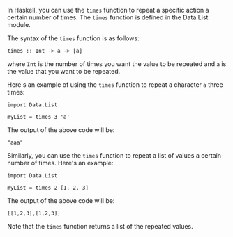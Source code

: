 In Haskell, you can use the `times` function to repeat a specific action a certain number of times. The `times` function is defined in the Data.List module.

The syntax of the `times` function is as follows:

`times :: Int -> a -> [a]`

where `Int` is the number of times you want the value to be repeated and `a` is the value that you want to be repeated.

Here's an example of using the `times` function to repeat a character `a` three times:

```
import Data.List

myList = times 3 'a'
```

The output of the above code will be:

```
"aaa"
```

Similarly, you can use the `times` function to repeat a list of values a certain number of times. Here's an example:

```
import Data.List

myList = times 2 [1, 2, 3]
```

The output of the above code will be:

```
[[1,2,3],[1,2,3]]
```

Note that the `times` function returns a list of the repeated values.